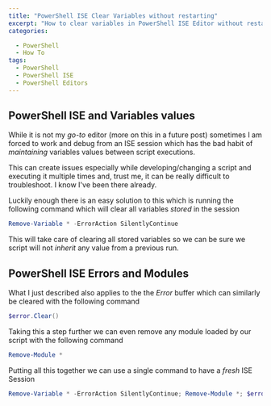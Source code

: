 ```yaml
---
title: "PowerShell ISE Clear Variables without restarting"
excerpt: "How to clear variables in PowerShell ISE Editor without restarting the session"
categories:

  - PowerShell
  - How To
tags:
  - PowerShell
  - PowerShell ISE
  - PowerShell Editors
---
```


## PowerShell ISE and Variables values

While it is not my *go-to* editor (more on this in a future post) sometimes I am forced to work and debug from an ISE session which has the bad habit of *maintaining* variables values between script executions.

This can create issues especially while developing/changing a script and executing it multiple times and, trust me, it can be really difficult to troubleshoot. I know I've been there already.

Luckily enough there is an easy solution to this which is running the following command which will clear all variables *stored* in the session

```powershell
Remove-Variable * -ErrorAction SilentlyContinue
```

This will take care of clearing all stored variables so we can be sure we script will not *inherit* any value from a previous run.

## PowerShell ISE Errors and Modules

What I just described also applies to the the *Error* buffer which can similarly be cleared with the following command

```powershell
$error.Clear()
```

Taking this a step further we can even remove any module loaded by our script with the following command

```powershell
Remove-Module *
```

Putting all this together we can use a single command to have a *fresh* ISE Session

```powershell
Remove-Variable * -ErrorAction SilentlyContinue; Remove-Module *; $error.Clear();
```
